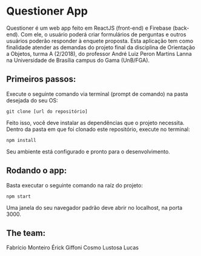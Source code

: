 # Questioner App
Questioner é um web app feito em ReactJS (front-end) e Firebase (back-end). Com ele, o usuário poderá criar formulários de perguntas e outros usuários poderão responder à enquete proposta.
Esta aplicação tem como finalidade atender as demandas do projeto final da disciplina de Orientação a Objetos, turma A (2/2018), do professor André Luiz Peron Martins Lanna na Universidade de Brasília campus do Gama (UnB/FGA).

## Primeiros passos:
Execute o seguinte comando via terminal (prompt de comando) na pasta desejada do seu OS:

    git clone [url do repositório]
Feito isso, você deve instalar as dependências que o projeto necessita. Dentro da pasta em que foi clonado este repositório, execute no terminal:

    npm install
Seu ambiente está configurado e pronto para o desenvolvimento.

## Rodando o app:
Basta executar o seguinte comando na raíz do projeto:

    npm start
Uma janela do seu navegador padrão deve abrir no localhost, na porta 3000.

## The team:
Fabrício Monteiro
Érick Giffoni
Cosmo Lustosa
Lucas
